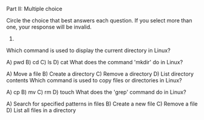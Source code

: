 Part II: Multiple choice

Circle the choice that best answers each question. If you select more than one, your response will be invalid.

1.


Which command is used to display the current directory in Linux?

A) pwd
B) cd
C) ls
D) cat
What does the command 'mkdir' do in Linux?

A) Move a file
B) Create a directory
C) Remove a directory
D) List directory contents
Which command is used to copy files or directories in Linux?

A) cp
B) mv
C) rm
D) touch
What does the 'grep' command do in Linux?

A) Search for specified patterns in files
B) Create a new file
C) Remove a file
D) List all files in a directory